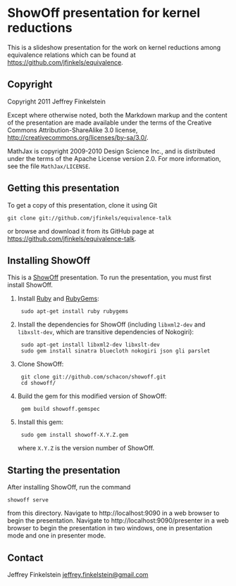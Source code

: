 ShowOff presentation for kernel reductions
==========================================

This is a slideshow presentation for the work on kernel reductions among
equivalence relations which can be found at
https://github.com/jfinkels/equivalence.

Copyright
---------

Copyright 2011 Jeffrey Finkelstein

Except where otherwise noted, both the Markdown markup and the content of the
presentation are made available under the terms of the Creative Commons
Attribution-ShareAlike 3.0 license,
http://creativecommons.org/licenses/by-sa/3.0/.

MathJax is copyright 2009-2010 Design Science Inc., and is distributed
under the terms of the Apache License version 2.0. For more
information, see the file `MathJax/LICENSE`.

Getting this presentation
-------------------------

To get a copy of this presentation, clone it using Git

    git clone git://github.com/jfinkels/equivalence-talk

or browse and download it from its GitHub page at
https://github.com/jfinkels/equivalence-talk.

Installing ShowOff
------------------

This is a [ShowOff][1] presentation. To run the presentation, you must first
install ShowOff.

1. Install [Ruby][2] and [RubyGems][3]:

        sudo apt-get install ruby rubygems

2. Install the dependencies for ShowOff (including `libxml2-dev` and
   `libxslt-dev`, which are transitive dependencies of Nokogiri):

        sudo apt-get install libxml2-dev libxslt-dev
        sudo gem install sinatra bluecloth nokogiri json gli parslet

3. Clone ShowOff:

        git clone git://github.com/schacon/showoff.git
        cd showoff/

4. Build the gem for this modified version of ShowOff:

        gem build showoff.gemspec

5. Install this gem:

        sudo gem install showoff-X.Y.Z.gem

   where `X.Y.Z` is the version number of ShowOff.

[1]: https://github.com/schacon/showoff
[2]: http://ruby-lang.org
[3]: http://rubygems.org

Starting the presentation
-------------------------

After installing ShowOff, run the command

    showoff serve

from this directory. Navigate to http://localhost:9090 in a web browser to
begin the presentation. Navigate to http://localhost:9090/presenter in a web
browser to begin the presentation in two windows, one in presentation mode and
one in presenter mode.

Contact
-------

Jeffrey Finkelstein <jeffrey.finkelstein@gmail.com>

